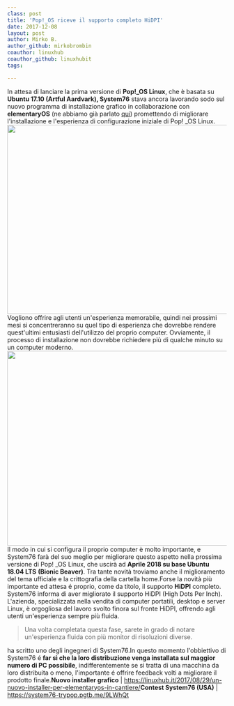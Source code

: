 ```yaml
---
class: post
title: 'Pop!_OS riceve il supporto completo HiDPI'
date: 2017-12-08
layout: post
author: Mirko B.
author_github: mirkobrombin
coauthor: linuxhub
coauthor_github: linuxhubit
tags:

---
```

In attesa di lanciare la prima versione di <strong>Pop!_OS Linux</strong>, che è basata su <strong>Ubuntu 17.10 (Artful Aardvark), System76</strong> stava ancora lavorando sodo sul nuovo programma di installazione grafico in collaborazione con <strong>elementaryOS</strong> (ne abbiamo già parlato <a href="https://linuxhub.it/2017/08/29/un-nuovo-installer-per-elementaryos-in-cantiere/">qui</a>) promettendo di migliorare l'installazione e l'esperienza di configurazione iniziale di Pop! _OS Linux.<a href="https://linuxhub.it/2017/08/29/un-nuovo-installer-per-elementaryos-in-cantiere/"><img class="aligncenter wp-image-3114 size-full size-full wp-image-111" src="https://linuxhub.it/wordpress/wp-content/uploads/2017/08/27814423-16e80dd8-6031-11e7-9029-7af89743f9ff.png" alt="" width="1024" height="434" /></a>Vogliono offrire agli utenti un'esperienza memorabile, quindi nei prossimi mesi si concentreranno su quel tipo di esperienza che dovrebbe rendere quest'ultimi entusiasti dell'utilizzo del proprio computer. Ovviamente, il processo di installazione non dovrebbe richiedere più di qualche minuto su un computer moderno.<img class="aligncenter size-full wp-image-3113 size-full wp-image-234" src="https://linuxhub.it/wordpress/wp-content/uploads/2017/12/system76-pop_OS-17.10-file-manager.jpg" alt="" width="900" height="447" />Il modo in cui si configura il proprio computer è molto importante, e System76 farà del suo meglio per migliorare questo aspetto  nella prossima versione di Pop! _OS Linux, che uscirà ad <strong>Aprile 2018 su base Ubuntu 18.04 LTS</strong> <strong>(Bionic Beaver)</strong>. Tra tante novità troviamo anche il miglioramento del tema ufficiale e la crittografia della cartella home.Forse la novità più importante ed attesa é proprio, come da titolo, il supporto <strong>HiDPI</strong> completo. System76 informa di aver migliorato il supporto HiDPI (High Dots Per Inch). L'azienda, specializzata nella vendita di computer portatili, desktop e server Linux, è orgogliosa del lavoro svolto finora sul fronte HiDPI, offrendo agli utenti un'esperienza sempre più fluida.<blockquote>Una volta completata questa fase, sarete in grado di notare un'esperienza fluida con più monitor di risoluzioni diverse.</blockquote>ha scritto uno degli ingegneri di System76.In questo momento l'obbiettivo di System76 é <strong>far sì che la loro distribuzione venga installata sul maggior numero di PC possibile</strong>, indifferentemente se si tratta di una macchina da loro distribuita o meno, l'importante é offrire feedback volti a migliorare il prodotto finale.<strong>Nuovo installer grafico</strong> | <a href="https://linuxhub.it/2017/08/29/un-nuovo-installer-per-elementaryos-in-cantiere/">https://linuxhub.it/2017/08/29/un-nuovo-installer-per-elementaryos-in-cantiere/</a><strong>Contest System76 (USA)</strong> | <a href="https://system76-trypop.pgtb.me/9LWhQt">https://system76-trypop.pgtb.me/9LWhQt</a>